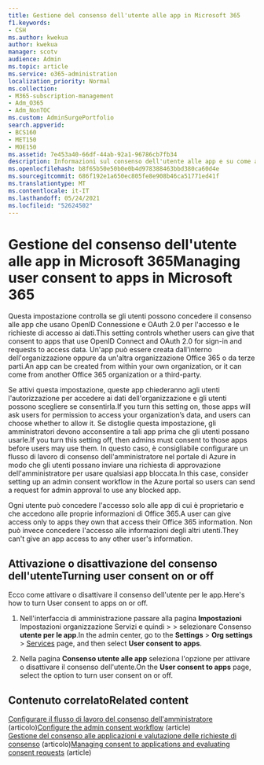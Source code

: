 ```yaml
---
title: Gestione del consenso dell'utente alle app in Microsoft 365
f1.keywords:
- CSH
ms.author: kwekua
author: kwekua
manager: scotv
audience: Admin
ms.topic: article
ms.service: o365-administration
localization_priority: Normal
ms.collection:
- M365-subscription-management
- Adm_O365
- Adm_NonTOC
ms.custom: AdminSurgePortfolio
search.appverid:
- BCS160
- MET150
- MOE150
ms.assetid: 7e453a40-66df-44ab-92a1-96786cb7fb34
description: Informazioni sul consenso dell'utente alle app e su come attivarle per consentire alle app di terze parti di accedere alle informazioni Microsoft 365 degli utenti.
ms.openlocfilehash: b8f65b50e50b0e0b4d978388463bbd380ca60d4e
ms.sourcegitcommit: 686f192e1a650ec805fe8e908b46ca51771ed41f
ms.translationtype: MT
ms.contentlocale: it-IT
ms.lasthandoff: 05/24/2021
ms.locfileid: "52624502"
---
```

# <a name="managing-user-consent-to-apps-in-microsoft-365"></a><span data-ttu-id="250a0-103">Gestione del consenso dell'utente alle app in Microsoft 365</span><span class="sxs-lookup"><span data-stu-id="250a0-103">Managing user consent to apps in Microsoft 365</span></span>

<span data-ttu-id="250a0-104">Questa impostazione controlla se gli utenti possono concedere il consenso alle app che usano OpenID Connessione e OAuth 2.0 per l'accesso e le richieste di accesso ai dati.</span><span class="sxs-lookup"><span data-stu-id="250a0-104">This setting controls whether users can give that consent to apps that use OpenID Connect and OAuth 2.0 for sign-in and requests to access data.</span></span> <span data-ttu-id="250a0-105">Un'app può essere creata dall'interno dell'organizzazione oppure da un'altra organizzazione Office 365 o da terze parti.</span><span class="sxs-lookup"><span data-stu-id="250a0-105">An app can be created from within your own organization, or it can come from another Office 365 organization or a third-party.</span></span>

<span data-ttu-id="250a0-106">Se attivi questa impostazione, queste app chiederanno agli utenti l'autorizzazione per accedere ai dati dell'organizzazione e gli utenti possono scegliere se consentirla.</span><span class="sxs-lookup"><span data-stu-id="250a0-106">If you turn this setting on, those apps will ask users for permission to access your organization’s data, and users can choose whether to allow it.</span></span> <span data-ttu-id="250a0-107">Se distoglie questa impostazione, gli amministratori devono acconsentire a tali app prima che gli utenti possano usarle.</span><span class="sxs-lookup"><span data-stu-id="250a0-107">If you turn this setting off, then admins must consent to those apps before users may use them.</span></span> <span data-ttu-id="250a0-108">In questo caso, è consigliabile configurare un flusso di lavoro di consenso dell'amministratore nel portale di Azure in modo che gli utenti possano inviare una richiesta di approvazione dell'amministratore per usare qualsiasi app bloccata.</span><span class="sxs-lookup"><span data-stu-id="250a0-108">In this case, consider setting up an admin consent workflow in the Azure portal so users can send a request for admin approval to use any blocked app.</span></span>

<span data-ttu-id="250a0-109">Ogni utente può concedere l'accesso solo alle app di cui è proprietario e che accedono alle proprie informazioni di Office 365.</span><span class="sxs-lookup"><span data-stu-id="250a0-109">A user can give access only to apps they own that access their Office 365 information.</span></span> <span data-ttu-id="250a0-110">Non può invece concedere l'accesso alle informazioni degli altri utenti.</span><span class="sxs-lookup"><span data-stu-id="250a0-110">They can't give an app access to any other user's information.</span></span>

## <a name="turning-user-consent-on-or-off"></a><span data-ttu-id="250a0-111">Attivazione o disattivazione del consenso dell'utente</span><span class="sxs-lookup"><span data-stu-id="250a0-111">Turning user consent on or off</span></span>
<span data-ttu-id="250a0-112"><a name="__toc379982114"> </a></span><span class="sxs-lookup"><span data-stu-id="250a0-112"><a name="__toc379982114"> </a></span></span>

<span data-ttu-id="250a0-113">Ecco come attivare o disattivare il consenso dell'utente per le app.</span><span class="sxs-lookup"><span data-stu-id="250a0-113">Here's how to turn User consent to apps on or off.</span></span>

1. <span data-ttu-id="250a0-114">Nell'interfaccia di amministrazione passare alla pagina **Impostazioni** Impostazioni organizzazione Servizi e quindi \>   >  [](https://go.microsoft.com/fwlink/p/?linkid=2053743) selezionare Consenso **utente per le app**.</span><span class="sxs-lookup"><span data-stu-id="250a0-114">In the admin center, go to the **Settings** \> **Org settings** > [Services](https://go.microsoft.com/fwlink/p/?linkid=2053743) page, and then select **User consent to apps**.</span></span>

2. <span data-ttu-id="250a0-115">Nella pagina **Consenso utente alle app** seleziona l'opzione per attivare o disattivare il consenso dell'utente.</span><span class="sxs-lookup"><span data-stu-id="250a0-115">On the **User consent to apps** page, select the option to turn user consent on or off.</span></span>

## <a name="related-content"></a><span data-ttu-id="250a0-116">Contenuto correlato</span><span class="sxs-lookup"><span data-stu-id="250a0-116">Related content</span></span> 
<span data-ttu-id="250a0-117"><a name="__toc379982114"> </a></span><span class="sxs-lookup"><span data-stu-id="250a0-117"><a name="__toc379982114"> </a></span></span>

<span data-ttu-id="250a0-118">[Configurare il flusso di lavoro del consenso dell'amministratore](/azure/active-directory/manage-apps/configure-admin-consent-workflow) (articolo)</span><span class="sxs-lookup"><span data-stu-id="250a0-118">[Configure the admin consent workflow](/azure/active-directory/manage-apps/configure-admin-consent-workflow) (article)</span></span>\
<span data-ttu-id="250a0-119">[Gestione del consenso alle applicazioni e valutazione delle richieste di consenso](/azure/active-directory/manage-apps/manage-consent-requests) (articolo)</span><span class="sxs-lookup"><span data-stu-id="250a0-119">[Managing consent to applications and evaluating consent requests](/azure/active-directory/manage-apps/manage-consent-requests) (article)</span></span>